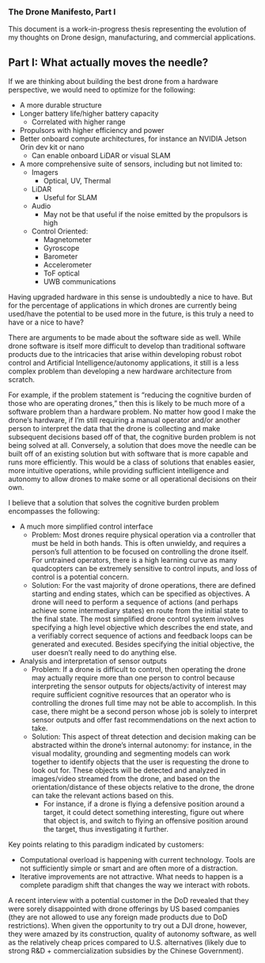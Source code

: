 ### The Drone Manifesto, Part I

This document is a work-in-progress thesis representing the evolution of my thoughts on Drone design, manufacturing, and commercial applications.

## Part I: What actually moves the needle?

If we are thinking about building the best drone from a hardware perspective, we would need to optimize for the following:
- A more durable structure
- Longer battery life/higher battery capacity
  - Correlated with higher range
- Propulsors with higher efficiency and power
- Better onboard compute architectures, for instance an NVIDIA Jetson Orin dev kit or nano
  - Can enable onboard LiDAR or visual SLAM
- A more comprehensive suite of sensors, including but not limited to:
  - Imagers
    - Optical, UV, Thermal
  - LiDAR
    - Useful for SLAM
  - Audio
    - May not be that useful if the noise emitted by the propulsors is high
  - Control Oriented:
    - Magnetometer
    - Gyroscope
    - Barometer
    - Accelerometer
    - ToF optical
    - UWB communications

Having upgraded hardware in this sense is undoubtedly a nice to have. But for the percentage of applications in which drones are currently being used/have the potential to be used more in the future, is this truly a need to have or a nice to have?

There are arguments to be made about the software side as well. While drone software is itself more difficult to develop than traditional software products due to the intricacies that arise within developing robust robot control and Artificial Intelligence/autonomy applications, it still is a less complex problem than developing a new hardware architecture from scratch.

For example, if the problem statement is “reducing the cognitive burden of those who are operating drones,” then this is likely to be much more of a software problem than a hardware problem. No matter how good I make the drone’s hardware, if I’m still requiring a manual operator and/or another person to interpret the data that the drone is collecting and make subsequent decisions based off of that, the cognitive burden problem is not being solved at all. Conversely, a solution that does move the needle can be built off of an existing solution but with software that is more capable and runs more efficiently. This would be a class of solutions that enables easier, more intuitive operations, while providing sufficient intelligence and autonomy to allow drones to make some or all operational decisions on their own.

I believe that a solution that solves the cognitive burden problem encompasses the following:
- A much more simplified control interface
    - Problem: Most drones require physical operation via a controller that must be held in both hands. This is often unwieldy, and requires a person’s full attention to be focused on controlling the drone itself. For untrained operators, there is a high learning curve as many quadcopters can be extremely sensitive to control inputs, and loss of control is a potential concern.
    - Solution: For the vast majority of drone operations, there are defined starting and ending states, which can be specified as objectives. A drone will need to perform a sequence of actions (and perhaps achieve some intermediary states) en route from the initial state to the final state. The most simplified drone control system involves specifying a high level objective which describes the end state, and a verifiably correct sequence of actions and feedback loops can be generated and executed. Besides specifying the initial objective, the user doesn’t really need to do anything else.
- Analysis and interpretation of sensor outputs
    - Problem: If a drone is difficult to control, then operating the drone may actually require more than one person to control because interpreting the sensor outputs for objects/activity of interest may require sufficient cognitive resources that an operator who is controlling the drones full time may not be able to accomplish. In this case, there might be a second person whose job is solely to interpret sensor outputs and offer fast recommendations on the next action to take.
    - Solution: This aspect of threat detection and decision making can be abstracted within the drone’s internal autonomy: for instance, in the visual modality, grounding and segmenting models can work together to identify objects that the user is requesting the drone to look out for. These objects will be detected and analyzed in images/video streamed from the drone, and based on the orientation/distance of these objects relative to the drone, the drone can take the relevant actions based on this.
      - For instance, if a drone is flying a defensive position around a target, it could detect something interesting, figure out where that object is, and switch to flying an offensive position around the target, thus investigating it further.

Key points relating to this paradigm indicated by customers:
  - Computational overload is happening with current technology. Tools are not sufficiently simple or smart and are often more of a distraction.
  - Iterative improvements are not attractive. What needs to happen is a complete paradigm shift that changes the way we interact with robots.

A recent interview with a potential customer in the DoD revealed that they were sorely disappointed with drone offerings by US based companies (they are not allowed to use any foreign made products due to DoD restrictions). When given the opportunity to try out a DJI drone, however, they were amazed by its construction, quality of autonomy software, as well as the relatively cheap prices compared to U.S. alternatives (likely due to strong R&D + commercialization subsidies by the Chinese Government).
